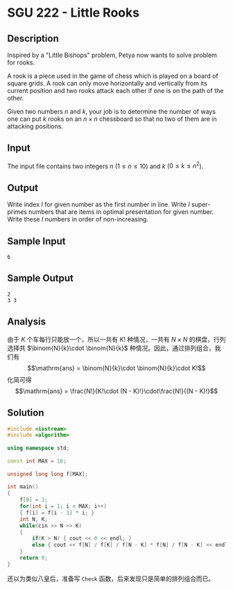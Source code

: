 # SGU 222 - Little Rooks


## Description

Inspired by a "Little Bishops" problem, Petya now wants to solve problem for rooks.

A rook is a piece used in the game of chess which is played on a board of square grids. A rook can only move horizontally and vertically from its current position and two rooks attack each other if one is on the path of the other.

Given two numbers $n$ and $k$, your job is to determine the number of ways one can put $k$ rooks on an $n\times n$ chessboard so that no two of them are in attacking positions.

## Input

The input file contains two integers $n$ ($1\leq n\leq 10$) and $k$ ($0\leq k\leq n^2$). 

## Output

Write index $I$ for given number as the first number in line. Write $I$ super-primes numbers that are items in optimal presentation for given number. Write these $I$ numbers in order of non-increasing.

## Sample Input

```
6
```

## Sample Output

```
2
3 3
```

## Analysis

由于 $K$ 个车每行只能放一个，所以一共有 $K!$ 种情况，一共有 $N\times N$ 的棋盘，行列选择共 $\binom{N}{k}\cdot \binom{N}{k}$ 种情况。因此，通过排列组合，我们有 $$\mathrm{ans} = \binom{N}{k}\cdot \binom{N}{k}\cdot K!$$ 化简可得 $$\mathrm{ans} = \frac{N!}{K!\cdot (N - K)!}\cdot\frac{N!}{(N - K)!}$$

## Solution

```cpp
#include <iostream>
#include <algorithm>
 
using namespace std;
 
const int MAX = 16;
 
unsigned long long f[MAX];
 
int main()
{
    f[0] = 1;
    for(int i = 1; i < MAX; i++)
    { f[i] = f[i - 1] * i; }
    int N, K;
    while(cin >> N >> K)
    {
        if(K > N) { cout << 0 << endl; }
        else { cout << f[N] / f[K] / f[N - K] * f[N] / f[N - K] << endl; }
    }
    return 0;
}
```

还以为类似八皇后，准备写 `Check` 函数，后来发现只是简单的排列组合而已。
